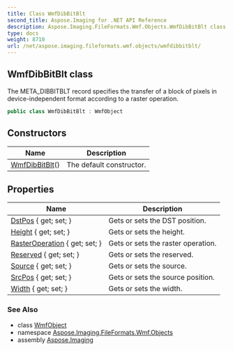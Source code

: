 ```yaml
---
title: Class WmfDibBitBlt
second_title: Aspose.Imaging for .NET API Reference
description: Aspose.Imaging.FileFormats.Wmf.Objects.WmfDibBitBlt class. The META_DIBBITBLT record specifies the transfer of a block of pixels in deviceindependent format according to a raster operation
type: docs
weight: 8710
url: /net/aspose.imaging.fileformats.wmf.objects/wmfdibbitblt/
---
```

## WmfDibBitBlt class

The META_DIBBITBLT record specifies the transfer of a block of pixels in device-independent format according to a raster operation.

```csharp
public class WmfDibBitBlt : WmfObject
```

## Constructors

| Name | Description |
| --- | --- |
| [WmfDibBitBlt](wmfdibbitblt/)() | The default constructor. |

## Properties

| Name | Description |
| --- | --- |
| [DstPos](../../aspose.imaging.fileformats.wmf.objects/wmfdibbitblt/dstpos/) { get; set; } | Gets or sets the DST position. |
| [Height](../../aspose.imaging.fileformats.wmf.objects/wmfdibbitblt/height/) { get; set; } | Gets or sets the height. |
| [RasterOperation](../../aspose.imaging.fileformats.wmf.objects/wmfdibbitblt/rasteroperation/) { get; set; } | Gets or sets the raster operation. |
| [Reserved](../../aspose.imaging.fileformats.wmf.objects/wmfdibbitblt/reserved/) { get; set; } | Gets or sets the reserved. |
| [Source](../../aspose.imaging.fileformats.wmf.objects/wmfdibbitblt/source/) { get; set; } | Gets or sets the source. |
| [SrcPos](../../aspose.imaging.fileformats.wmf.objects/wmfdibbitblt/srcpos/) { get; set; } | Gets or sets the source position. |
| [Width](../../aspose.imaging.fileformats.wmf.objects/wmfdibbitblt/width/) { get; set; } | Gets or sets the width. |

### See Also

* class [WmfObject](../wmfobject/)
* namespace [Aspose.Imaging.FileFormats.Wmf.Objects](../../aspose.imaging.fileformats.wmf.objects/)
* assembly [Aspose.Imaging](../../)


